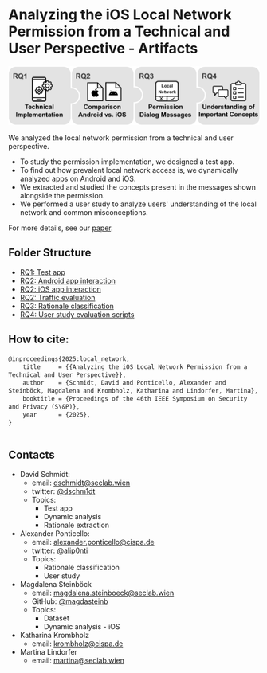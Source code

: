 # Analyzing the iOS Local Network Permission from a Technical and User Perspective - Artifacts

![Figure1](misc/Figure1.png)

We analyzed the local network permission from a technical and user perspective.
* To study the permission implementation, we designed a test app.
* To find out how prevalent local network access is, we dynamically analyzed apps on Android and iOS.
* We extracted and studied the concepts present in the messages shown alongside the permission.
* We performed a user study to analyze users' understanding of the local network and common misconceptions.

For more details, see our [paper](./misc/paper.pdf).

## Folder Structure
* [RQ1: Test app](./test_app/)
* [RQ2: Android app interaction](./dynamic_interaction/android_dynamic/)
* [RQ2: iOS app interaction](./dynamic_interaction/ios_dynamic)
* [RQ2: Traffic evaluation](./evaluation/scan_detector/)
* [RQ3: Rationale classification](./evaluation/clasification/)
* [RQ4: User study evaluation scripts](./evaluation/user_study/)



## How to cite:

```
@inproceedings{2025:local_network,
    title     = {{Analyzing the iOS Local Network Permission from a Technical and User Perspective}},
    author    = {Schmidt, David and Ponticello, Alexander and Steinböck, Magdalena and Krombholz, Katharina and Lindorfer, Martina},
    booktitle = {Proceedings of the 46th IEEE Symposium on Security and Privacy (S\&P)},
    year      = {2025},
}


```

## Contacts

* David Schmidt:
    * email: dschmidt@seclab.wien
    * twitter: [@dschm1dt](https://twitter.com/dschm1dt)
    * Topics:
        * Test app
        * Dynamic analysis
        * Rationale extraction
* Alexander Ponticello:
    * email: alexander.ponticello@cispa.de
    * twitter: [@alip0nti](https://twitter.com/alip0nti)
    * Topics:
        * Rationale classification
        * User study
* Magdalena Steinböck
    * email: magdalena.steinboeck@seclab.wien
    * GitHub: [@magdasteinb](https://github.com/magdasteinb)
    * Topics:
        * Dataset
        * Dynamic analysis - iOS
* Katharina Krombholz
    * email: krombholz@cispa.de
* Martina Lindorfer
    * email: martina@seclab.wien

